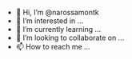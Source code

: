 - 👋 Hi, I’m @narossamontk
- 👀 I’m interested in ...
- 🌱 I’m currently learning ...
- 💞️ I’m looking to collaborate on ...
- 📫 How to reach me ...

<!---
narossamontk/narossamontk is a ✨ special ✨ repository because its `README.md` (this file) appears on your GitHub profile.
You can click the Preview link to take a look at your changes.
--->
